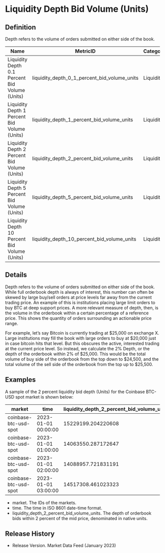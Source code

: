 # Liquidity Depth Bid Volume (Units)

## Definition

Depth refers to the volume of orders submitted on either side of the book.

| Name                                           | MetricID                                            | Category  | Subcategory | Type | Unit         | Interval |
| ---------------------------------------------- | --------------------------------------------------- | --------- | ----------- | ---- | ------------ | -------- |
| Liquidity Depth 0.1 Percent Bid Volume (Units) | liquidity\_depth\_0\_1\_percent\_bid\_volume\_units | Liquidity | Depth       | Sum  | Native Units | 1h       |
| Liquidity Depth 1 Percent Bid Volume (Units)   | liquidity\_depth\_1\_percent\_bid\_volume\_units    | Liquidity | Depth       | Sum  | Native Units | 1h       |
| Liquidity Depth 2 Percent Bid Volume (Units)   | liquidity\_depth\_2\_percent\_bid\_volume\_units    | Liquidity | Depth       | Sum  | Native Units | 1h       |
| Liquidity Depth 5 Percent Bid Volume (Units)   | liquidity\_depth\_5\_percent\_bid\_volume\_units    | Liquidity | Depth       | Sum  | Native Units | 1h       |
| Liquidity Depth 10 Percent Bid Volume (Units)  | liquidity\_depth\_10\_percent\_bid\_volume\_units   | Liquidity | Depth       | Sum  | Native Units | 1h       |

## Details

Depth refers to the volume of orders submitted on either side of the book. While full orderbook depth is always of interest, this number can often be skewed by large buy/sell orders at price levels far away from the current trading price. An example of this is institutions placing large limit orders to buy BTC at deep support prices. A more relevant measure of depth, then, is the volume in the orderbook within a certain percentage of a reference price. This shows the quantity of orders surrounding an actionable price range.

For example, let’s say Bitcoin is currently trading at $25,000 on exchange X. Large institutions may fill the book with large orders to buy at $20,000 just in case bitcoin hits that level. But this obscures the active, interested trading at the current price level. So instead, we calculate the 2% Depth, or the depth of the orderbook within 2% of $25,000. This would be the total volume of buy side of the orderbook from the top down to $24,500, and the total volume of the sell side of the orderbook from the top up to $25,500.

## Examples

A sample of the 2 percent liquidity bid depth (Units) for the Coinbase BTC-USD spot market is shown below:

| market                | time                | liquidity\_depth\_2\_percent\_bid\_volume\_units |
| --------------------- | ------------------- | ------------------------------------------------ |
| coinbase-btc-usd-spot | 2023-01-01 00:00:00 | 15229199.204220608                               |
| coinbase-btc-usd-spot | 2023-01-01 01:00:00 | 14063550.287172647                               |
| coinbase-btc-usd-spot | 2023-01-01 02:00:00 | 14088957.721831191                               |
| coinbase-btc-usd-spot | 2023-01-01 03:00:00 | 14517308.461023323                               |

* market. The IDs of the markets.
* time. The time in ISO 8601 date-time format.
* liquidity\_depth\_2\_percent\_bid\_volume\_units. The depth of orderbook bids within 2 percent of the mid price, denominated in native units.

## Release History

* Release Version. Market Data Feed (January 2023)
